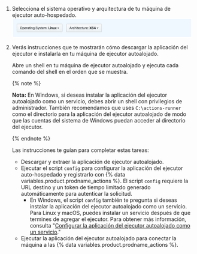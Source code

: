 1. Selecciona el sistema operativo y arquitectura de tu máquina de ejecutor auto-hospedado. ![Selecciona el sistema operativo del ejecutor autoalojado](/assets/images/help/settings/actions-runner-architecture-os.png)


1. Verás instrucciones que te mostrarán cómo descargar la aplicación del ejecutor e instalarla en tu máquina de ejecutor autoalojado.

   Abre un shell en tu máquina de ejecutor autoalojado y ejecuta cada comando del shell en el orden que se muestra.

   {% note %}

   **Nota:** En Windows, si deseas instalar la aplicación del ejecutor autoalojado como un servicio, debes abrir un shell con privilegios de administrador. También recomendamos que uses `C:\actions-runner` como el directorio para la aplicación del ejecutor autoalojado de modo que las cuentas del sistema de Windows puedan acceder al directorio del ejecutor.

   {% endnote %}

   Las instrucciones te guían para completar estas tareas:
   - Descargar y extraer la aplicación de ejecutor autoalojado.
   - Ejecutar el script `config` para configurar la aplicación del ejecutor auto-hospedado y registrarlo con {% data variables.product.prodname_actions %}. El script `config` requiere la URL destino y un token de tiempo limitado generado automáticamente para autenticar la solicitud.
     - En Windows, el script `config` también te pregunta si deseas instalar la aplicación del ejecutor autoalojado como un servicio. Para Linux y macOS, puedes instalar un servicio después de que termines de agregar el ejecutor. Para obtener más información, consulta "[Configurar la aplicación del ejecutor autoalojado como un servicio](/actions/automating-your-workflow-with-github-actions/configuring-the-self-hosted-runner-application-as-a-service)."
   - Ejecutar la aplicación del ejecutor autoalojado para conectar la máquina a las {% data variables.product.prodname_actions %}.
